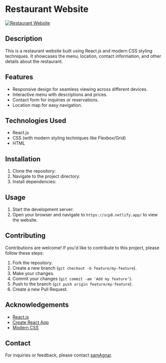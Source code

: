 # Restaurant Website

[![Restaurant Website](https://github.com/glitter06/gerich_reastraunt/assets/154607169/f6383f28-317a-487c-bf3e-b6731d4383ff)](https://scp8.netlify.app/)

## Description
This is a restaurant website built using React.js and modern CSS styling techniques. It showcases the menu, location, contact information, and other details about the restaurant.

## Features
- Responsive design for seamless viewing across different devices.
- Interactive menu with descriptions and prices.
- Contact form for inquiries or reservations.
- Location map for easy navigation.

## Technologies Used
- React.js
- CSS (with modern styling techniques like Flexbox/Grid)
- HTML

## Installation
1. Clone the repository:
2. Navigate to the project directory:
3. Install dependencies:


## Usage
1. Start the development server:
2. Open your browser and navigate to `https://scp8.netlify.app/` to view the website.

## Contributing
Contributions are welcome! If you'd like to contribute to this project, please follow these steps:
1. Fork the repository.
2. Create a new branch (`git checkout -b feature/my-feature`).
3. Make your changes.
4. Commit your changes (`git commit -am 'Add my feature'`).
5. Push to the branch (`git push origin feature/my-feature`).
6. Create a new Pull Request.


## Acknowledgements
- [React.js](https://reactjs.org/)
- [Create React App](https://create-react-app.dev/)
- [Modern CSS](https://developer.mozilla.org/en-US/docs/Web/CSS)

## Contact
For inquiries or feedback, please contact [samAgnar](crazysakura46@gmail.com).




